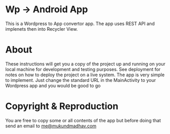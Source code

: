 # Wp -> Android App
This is a Wordpress to App convertor app. The app uses REST API and implenets then into Recycler View. 

# About
These instructions will get you a copy of the project up and running on your local machine for development and testing purposes. See deployment for notes on how to deploy the project on a live system.
The app is very simple to implement. Just change the standard URL in the MainActivity to your Wordpress app and you would be good to go

# Copyright & Reproduction
You are free to copy some or all contents of the app but before doing that send an email to me@mukundmadhav.com
